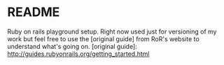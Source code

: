 # README

Ruby on rails playground setup.
Right now used just for versioning of my work but feel free to use the
[original guide] from RoR's website to understand what's going on.
[original guide]: http://guides.rubyonrails.org/getting_started.html
